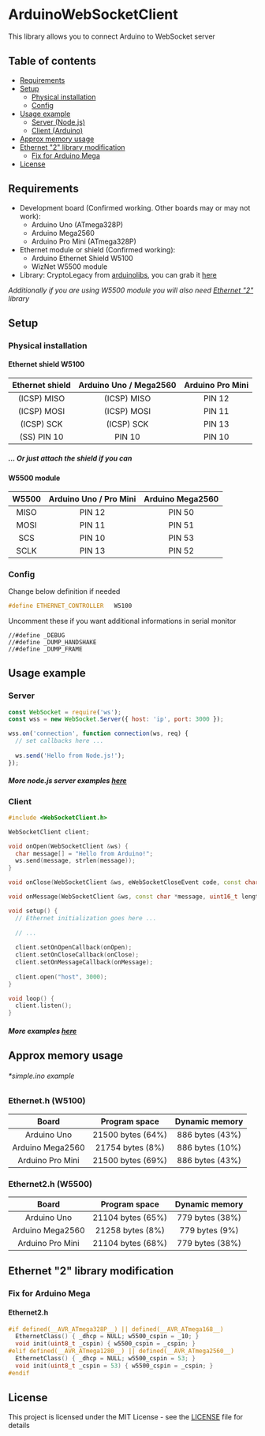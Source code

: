 # ArduinoWebSocketClient

This library allows you to connect Arduino to WebSocket server

## Table of contents

- [Requirements](#requirements)
- [Setup](#setup)
  * [Physical installation](#physical-installation)
  * [Config](#config)
- [Usage example](#usage-example)
  * [Server (Node.js)](#server)
  * [Client (Arduino)](#client)
- [Approx memory usage](#approx-memory-usage)
- [Ethernet "2" library modification](#ethernet-2-library-modification)
  * [Fix for Arduino Mega](#fix-for-arduino-mega)
- [License](#license)

## Requirements

* Development board (Confirmed working. Other boards may or may not work):
  * Arduino Uno (ATmega328P)
  * Arduino Mega2560
  * Arduino Pro Mini (ATmega328P)
* Ethernet module or shield (Confirmed working):
  * Arduino Ethernet Shield W5100
  * WizNet W5500 module
* Library: CryptoLegacy from [arduinolibs](https://github.com/rweather/arduinolibs), you can grab it [here](CryptoLegacy.zip)

*Additionally if you are using W5500 module you will also need [Ethernet "2"](https://github.com/adafruit/Ethernet2) library*

## Setup

### Physical installation

#### Ethernet shield W5100

| Ethernet shield  | Arduino Uno / Mega2560 |  Arduino Pro Mini
| :---: | :---: | :---: |
| (ICSP) MISO  | (ICSP) MISO  | PIN 12 |
| (ICSP) MOSI  | (ICSP) MOSI  | PIN 11 |
| (ICSP) SCK  | (ICSP) SCK | PIN 13 |
| (SS) PIN 10  | PIN 10 | PIN 10 |

##### ... Or just attach the shield if you can

#### W5500 module

| W5500  | Arduino Uno / Pro Mini | Arduino Mega2560 |
| :---: | :---: | :---: | 
| MISO  | PIN 12  | PIN 50 |
| MOSI  | PIN 11  | PIN 51 |
| SCS  | PIN 10  | PIN 53  |
| SCLK  | PIN 13  | PIN 52 |

### Config

Change below definition if needed

```cpp
#define ETHERNET_CONTROLLER   W5100
```

Uncomment these if you want additional informations in serial monitor

```
//#define _DEBUG
//#define _DUMP_HANDSHAKE
//#define _DUMP_FRAME
```

## Usage example

### Server

```js
const WebSocket = require('ws');
const wss = new WebSocket.Server({ host: 'ip', port: 3000 });

wss.on('connection', function connection(ws, req) {
  // set callbacks here ...
  
  ws.send('Hello from Node.js!');
});
```

##### More node.js server examples [here](node.js)

### Client

```cpp
#include <WebSocketClient.h>

WebSocketClient client;

void onOpen(WebSocketClient &ws) {
  char message[] = "Hello from Arduino!";
  ws.send(message, strlen(message));
}

void onClose(WebSocketClient &ws, eWebSocketCloseEvent code, const char *reason, uint16_t length) { /* ... */ }

void onMessage(WebSocketClient &ws, const char *message, uint16_t length) { /* */ }

void setup() {
  // Ethernet initialization goes here ...
  
  // ...
  
  client.setOnOpenCallback(onOpen);
  client.setOnCloseCallback(onClose);
  client.setOnMessageCallback(onMessage);
  
  client.open("host", 3000);
}

void loop() {
  client.listen();
}
```

##### More examples [here](examples)

## Approx memory usage

###### *simple.ino example

### Ethernet.h (W5100)

| Board  | Program space | Dynamic memory |
| :---: | :---: | :---: | 
| Arduino Uno  | 21500 bytes (64%)  | 886 bytes (43%) |
| Arduino Mega2560  | 21754 bytes (8%) | 886 bytes (10%) |
| Arduino Pro Mini | 21500 bytes (69%) | 886 bytes (43%) |

### Ethernet2.h (W5500)

| Board  | Program space | Dynamic memory |
| :---: | :---: | :---: | 
| Arduino Uno  | 21104 bytes (65%)  | 779 bytes (38%) |
| Arduino Mega2560  | 21258 bytes (8%) | 779 bytes (9%) |
| Arduino Pro Mini | 21104 bytes (68%) | 779 bytes (38%) |

## Ethernet "2" library modification

### Fix for Arduino Mega

#### Ethernet2.h

```cpp
#if defined(__AVR_ATmega328P__) || defined(__AVR_ATmega168__)
  EthernetClass() { _dhcp = NULL; w5500_cspin = _10; }
  void init(uint8_t _cspin) { w5500_cspin = _cspin; }
#elif defined(__AVR_ATmega1280__) || defined(__AVR_ATmega2560__)
  EthernetClass() { _dhcp = NULL; w5500_cspin = 53; }
  void init(uint8_t _cspin = 53) { w5500_cspin = _cspin; }
#endif
```

## License

This project is licensed under the MIT License - see the [LICENSE](LICENSE) file for details
